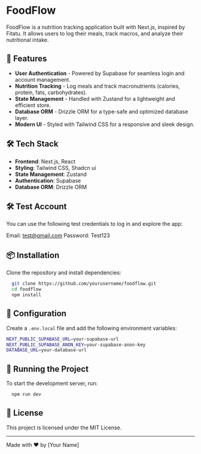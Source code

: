 # FoodFlow

FoodFlow is a nutrition tracking application built with Next.js, inspired by Fitatu. It allows users to log their meals, track macros, and analyze their nutritional intake.

## 🚀 Features
- **User Authentication** - Powered by Supabase for seamless login and account management.
- **Nutrition Tracking** - Log meals and track macronutrients (calories, protein, fats, carbohydrates).
- **State Management** - Handled with Zustand for a lightweight and efficient store.
- **Database ORM** - Drizzle ORM for a type-safe and optimized database layer.
- **Modern UI** - Styled with Tailwind CSS for a responsive and sleek design.

## 🛠️ Tech Stack
- **Frontend**: Next.js, React
- **Styling**: Tailwind CSS, Shadcn ui
- **State Management**: Zustand
- **Authentication**: Supabase
- **Database ORM**: Drizzle ORM

## 🛠️ Test Account

You can use the following test credentials to log in and explore the app:

Email: test@gmail.com
Password: Test123

## 📦 Installation

Clone the repository and install dependencies:

```bash
  git clone https://github.com/yourusername/foodflow.git
  cd foodflow
  npm install
```

## 🔧 Configuration

Create a `.env.local` file and add the following environment variables:

```bash
NEXT_PUBLIC_SUPABASE_URL=your-supabase-url
NEXT_PUBLIC_SUPABASE_ANON_KEY=your-supabase-anon-key
DATABASE_URL=your-database-url
```

## 🚀 Running the Project

To start the development server, run:

```bash
  npm run dev
```

## 📄 License
This project is licensed under the MIT License.

---

Made with ❤️ by [Your Name]

